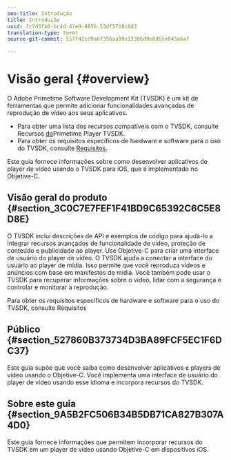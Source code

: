 ```yaml
---
seo-title: Introdução
title: Introdução
uuid: 7c7d5fb0-bc4d-47e9-8856-53df57b8c6d3
translation-type: tm+mt
source-git-commit: 557f42cd9a6f356aa99e13386d9e8d65e043a6af

---
```



# Visão geral {#overview}

O Adobe Primetime Software Development Kit (TVSDK) é um kit de ferramentas que permite adicionar funcionalidades avançadas de reprodução de vídeo aos seus aplicativos.

* Para obter uma lista dos recursos compatíveis com o TVSDK, consulte Recursos [do](../../ios-3x-introduction/ios-3x-overview/ios-3x-overview-of-the-player.md)Primetime Player TVSDK.
* Para obter os requisitos específicos de hardware e software para o uso do TVSDK, consulte [Requisitos](../../ios-3x-introduction/ios-3x-requirements.md).

Este guia fornece informações sobre como desenvolver aplicativos de player de vídeo usando o TVSDK para iOS, que é implementado no Objetive-C.

## Visão geral do produto {#section_3C0C7E7FEF1F41BD9C65392C6C5E8D8E}

O TVSDK inclui descrições de API e exemplos de código para ajudá-lo a integrar recursos avançados de funcionalidade de vídeo, proteção de conteúdo e publicidade ao player. Use Objetive-C para criar uma interface de usuário do player de vídeo. O TVSDK ajuda a conectar a interface do usuário ao player de mídia. Isso permite que você reproduza vídeos e anúncios com base em manifestos de mídia. Você também pode usar o TVSDK para recuperar informações sobre o vídeo, lidar com a segurança e controlar e monitorar a reprodução.

Para obter os requisitos específicos de hardware e software para o uso do TVSDK, consulte Requisitos

## Público {#section_527860B373734D3BA89FCF5EC1F6DC37}

Este guia supõe que você saiba como desenvolver aplicativos e players de vídeo usando o Objetive-C. Você implementa uma interface de usuário do player de vídeo usando esse idioma e incorpora recursos do TVSDK.

## Sobre este guia {#section_9A5B2FC506B34B5DB71CA827B307A4D0}

Este guia fornece informações que permitem incorporar recursos do TVSDK em um player de vídeo usando Objetive-C em dispositivos iOS.